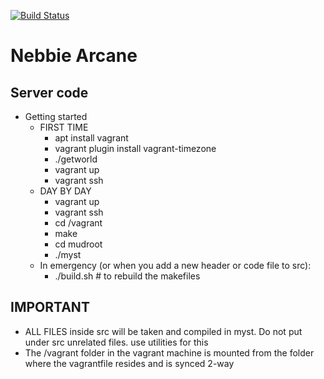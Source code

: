 [![Build Status](https://api.travis-ci.org/NebbieArcane/Server.svg)](https://travis-ci.org/NebbieArcane/Server)
# Nebbie Arcane
## Server code
* Getting started
    * FIRST TIME
        * apt install vagrant
        * vagrant plugin install vagrant-timezone
        * ./getworld
        * vagrant up
        * vagrant ssh
    * DAY BY DAY
        * vagrant up
        * vagrant ssh
        * cd /vagrant
        * make
        * cd mudroot
        * ./myst
    * In emergency (or when you add a new header or code file to src):
        * ./build.sh # to rebuild the makefiles
            
## IMPORTANT
* ALL FILES inside src will be taken and compiled in myst. Do not put under src unrelated files.
 use utilities for this        
* The /vagrant folder in the vagrant machine is mounted from the folder where the vagrantfile resides and is synced 2-way





